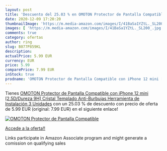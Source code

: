 ```yaml
---
layout: post
title: 'Descuento del 25.03 % en OMOTON Protector de Pantalla Compatible '
date: 2020-12-09 17:20:20
thumbnailImage: 'https://m.media-amazon.com/images/I/41BaSa1YZtL._SL200_.jpg'
images: [ 'https://m.media-amazon.com/images/I/41BaSa1YZtL._SL200_.jpg' ]
comments: true
category: ofertas
author: ring
slug: B077P859KL
description:
actualPrice: 5.99 EUR
currency: EUR
price: 5.99
comparePrice: 7.99 EUR
inStock: true
prodname: 'OMOTON Protector de Pantalla Compatible con iPhone 12 mini [2.5D/Dureza 9H] Cristal Templado  Anti-Burbujas  Herramienta de Instalación  3 Unidades'
---
```


Tienes [OMOTON Protector de Pantalla Compatible con iPhone 12 mini [2.5D/Dureza 9H] Cristal Templado  Anti-Burbujas  Herramienta de Instalación  3 Unidades](https://www.amazon.es/dp/B077P859KL/?tag=tolees-21) con un 25.03 % de descuento con precio de oferta de 5.99 EUR (original: 7.99 EUR) en el siguiente enlace!

[![OMOTON Protector de Pantalla Compatible ](https://m.media-amazon.com/images/I/41BaSa1YZtL._SL200_.jpg)](https://www.amazon.es/dp/B077P859KL/?tag=tolees-21)

[Accede a la oferta!!](https://www.amazon.es/dp/B077P859KL/?tag=tolees-21)

Links participate in Amazon Associate program and might generate a comission on qualifying sales


